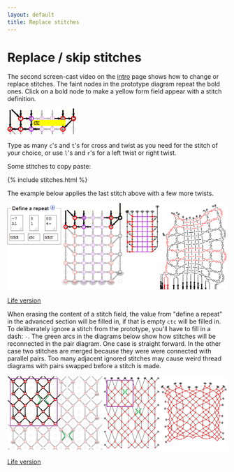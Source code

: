 ```yaml
---
layout: default
title: Replace stitches
---
```

[intro]: /GroundForge/help/intro

Replace / skip stitches
=======================
The second screen-cast video on the [intro] page shows how to change or replace stitches. 
The faint nodes in the prototype diagram repeat the bold ones.
Click on a bold node to make a yellow form field appear with a stitch definition.

![](images/stitch-input.png)

Type as many `c`'s and `t`'s for cross and twist as you need for the stitch of your choice,
or use `l`'s and `r`'s for a left twist or right twist.

Some stitches to copy paste:

{% include stitches.html %}

The example below applies the last stitch above with a few more twists.

![](images/foot-side-stitches.png)

[Life version](/GroundForge/tiles?patchWidth=3&patchHeight=8&g1=tctcttrrctct&f1=tctct&c1=ctc&b1=tctct&f2=tctct&c2=ctc&b2=tctct&a2=tctct&footside=-7,A1&tile=8,1&headside=8D,4-&footsideStitch=tctct&tileStitch=ctc&headsideStitch=tctct&shiftColsSW=-1&shiftRowsSW=2&shiftColsSE=0&shiftRowsSE=2)

When erasing the content of a stitch field, the value from "define a repeat"
in the advanced section will be filled in, if that is empty `ctc` will be filled in.
To deliberately ignore a stitch from the prototype, you'll have to fill in a dash: `-`.
The green arcs in the diagrams below show how stitches will be reconnected in the pair diagram.
One case is straight forward. In the other case two stitches are merged
because they were were connected with parallel pairs.
Too many adjacent ignored stitches may cause weird thread diagrams
with pairs swapped before a stitch is made.

![](images/ignore-stitches.png)

[Life version](/GroundForge/tiles?patchWidth=12&patchHeight=13&g1=ctct&e1=ctct&c1=ctct&a1=ctct&f2=ctct&b2=-&g3=ctct&e3=ctct&c3=ctct&a3=ctct&h4=ctct&f4=-&d4=ctct&b4=ctct&g5=ctct&e5=ctct&c5=ctct&a5=ctct&f6=ctct&b6=ctct&g7=ctct&e7=ctct&c7=ctct&a7=ctct&h8=ctct&f8=ctct&d8=ctct&b8=ctct&tile=5-5-5-5-,-5---5--,B-C-B-C-,-5-5-5-5,5-5-5-5-,-5---5--,B-C-B-C-,-5-5-5-5,&footsideStitch=tctct&tileStitch=ctct&headsideStitch=tctct&shiftColsSW=0&shiftRowsSW=8&shiftColsSE=8&shiftRowsSE=8)
